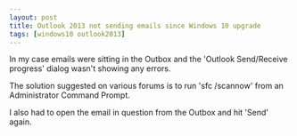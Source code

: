 ```yaml
---
layout: post
title: Outlook 2013 not sending emails since Windows 10 upgrade
tags: [windows10 outlook2013]
---
```

In my case emails were sitting in the Outbox and the 'Outlook Send/Receive progress' dialog wasn't showing any errors.

The solution suggested on various forums is to run 'sfc /scannow' from an Administrator Command Prompt. 

I also had to open the email in question from the Outbox and hit 'Send' again.

